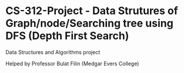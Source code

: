 # CS-312-Project - Data Strutures of Graph/node/Searching tree using DFS (Depth First Search)
Data Structures and Algorithms project

Helped by Professor Bulat Filin (Medgar Evers College)
